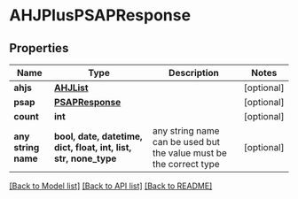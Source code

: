 # AHJPlusPSAPResponse


## Properties
Name | Type | Description | Notes
------------ | ------------- | ------------- | -------------
**ahjs** | [**AHJList**](AHJList.md) |  | [optional] 
**psap** | [**PSAPResponse**](PSAPResponse.md) |  | [optional] 
**count** | **int** |  | [optional] 
**any string name** | **bool, date, datetime, dict, float, int, list, str, none_type** | any string name can be used but the value must be the correct type | [optional]

[[Back to Model list]](../README.md#documentation-for-models) [[Back to API list]](../README.md#documentation-for-api-endpoints) [[Back to README]](../README.md)


